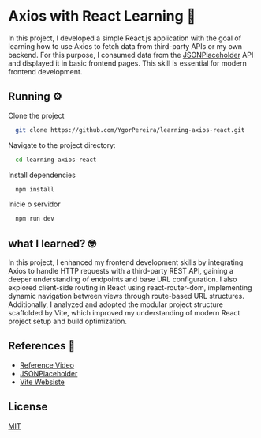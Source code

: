 
# Axios with React Learning 🚀

In this project, I developed a simple React.js application with the goal of learning how to use Axios to fetch data from third-party APIs or my own backend. For this purpose, I consumed data from the [JSONPlaceholder](https://jsonplaceholder.typicode.com/) API and displayed it in basic frontend pages. This skill is essential for modern frontend development.



## Running ⚙️

Clone the project

```bash
  git clone https://github.com/YgorPereira/learning-axios-react.git
```

Navigate to the project directory:

```bash
  cd learning-axios-react
```

Install dependencies

```bash
  npm install
```

Inicie o servidor

```bash
  npm run dev
```


## what I learned? 🤓

In this project, I enhanced my frontend development skills by integrating Axios to handle HTTP requests with a third-party REST API, gaining a deeper understanding of endpoints and base URL configuration. I also explored client-side routing in React using react-router-dom, implementing dynamic navigation between views through route-based URL structures. Additionally, I analyzed and adopted the modular project structure scaffolded by Vite, which improved my understanding of modern React project setup and build optimization.


## References 🔗 

 - [Reference Video](https://youtu.be/NbhoeLj6lBs?si=JeW8z63FW87Ni6pv)
 - [JSONPlaceholder](https://jsonplaceholder.typicode.com/)
 - [Vite Websiste](https://vite.dev/)


## License

[MIT](./LICENSE.txt)

